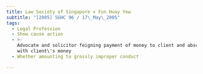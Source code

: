```yaml
---
title: Law Society of Singapore v Fun Huay Yew
subtitle: "[2005] SGHC 96 / 17\_May\_2005"
tags:
  - Legal Profession
  - Show cause action
  - >-
    Advocate and solicitor feigning payment of money to client and absconding
    with client\'s money
  - Whether amounting to grossly improper conduct

---
```


